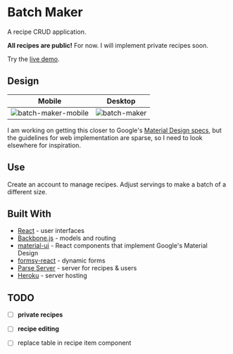 # Batch Maker


A recipe CRUD application.

**All recipes are public!**
For now. I will implement private recipes soon.

Try the [live demo](https://bearshuford.github.io/8.4-batch-maker/).




## Design

Mobile       |  Desktop
:-------------------------:|:-------------------------:
 ![batch-maker-mobile](https://cloud.githubusercontent.com/assets/21989005/21203619/48407356-c221-11e6-8396-2ab5d1e4a919.gif) |  ![batch-maker](https://cloud.githubusercontent.com/assets/21989005/21202570/d95ccaf6-c21c-11e6-9387-32baa1e95fc1.gif)

I am working on getting this closer to Google's [Material Design specs](https://material.google.com/), but the guidelines for web implementation are sparse, so I need to look elsewhere for inspiration.

## Use

Create an account to manage recipes. Adjust servings to make a batch of a different size.


## Built With

* [React](https://facebook.github.io/react/docs/) - user interfaces
* [Backbone.js](http://backbonejs.org/) - models and routing
* [material-ui](http://www.material-ui.com/) - React components that implement Google's Material Design
* [formsy-react](https://github.com/christianalfoni/formsy-react) - dynamic forms
* [Parse Server](https://parse.com/) - server for recipes & users
* [Heroku](https://www.heroku.com/) - server hosting

## TODO
- [ ] **private recipes**

- [ ] **recipe editing**

- [ ] replace table in recipe item component
